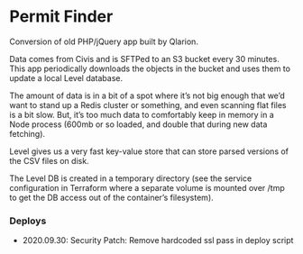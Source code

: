 # Permit Finder

Conversion of old PHP/jQuery app built by Qlarion.

Data comes from Civis and is SFTPed to an S3 bucket every 30 minutes. This app
periodically downloads the objects in the bucket and uses them to update a local
Level database.

The amount of data is in a bit of a spot where it’s not big enough that we’d
want to stand up a Redis cluster or something, and even scanning flat files is a
bit slow. But, it’s too much data to comfortably keep in memory in a Node
process (600mb or so loaded, and double that during new data fetching).

Level gives us a very fast key-value store that can store parsed versions of the
CSV files on disk.

The Level DB is created in a temporary directory (see the service configuration
in Terraform where a separate volume is mounted over /tmp to get the DB access
out of the container’s filesystem).

### Deploys

- 2020.09.30: Security Patch: Remove hardcoded ssl pass in deploy script

